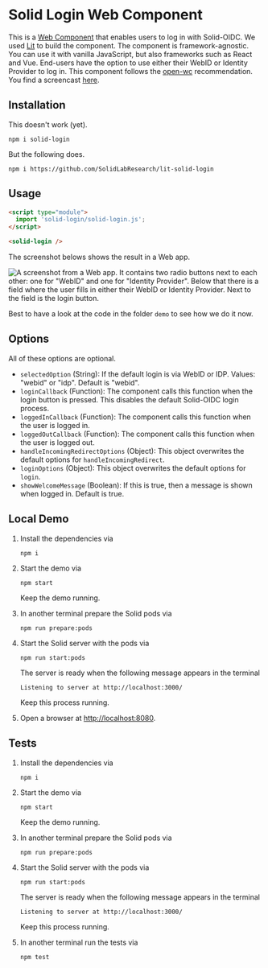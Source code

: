 # Solid Login Web Component

This is a [Web Component](https://github.com/SolidLabResearch/lit-solid-login) that enables users to log in with Solid-OIDC.
We used [Lit](https://lit.dev/) to build the component.
The component is framework-agnostic.
You can use it with vanilla JavaScript, but also frameworks such as React and Vue.
End-users have the option to use either their WebID or Identity Provider to log in.
This component follows the [open-wc](https://github.com/open-wc/open-wc) recommendation.
You find a screencast [here](https://cloud.ilabt.imec.be/index.php/s/gWfBDSp5WZKaySc).

## Installation

This doesn't work (yet).

```shell
npm i solid-login
```

But the following does.

```shell
npm i https://github.com/SolidLabResearch/lit-solid-login
```

## Usage

```html
<script type="module">
  import 'solid-login/solid-login.js';
</script>

<solid-login />
```

The screenshot belows shows the result in a Web app.

![A screenshot from a Web app.
It contains two radio buttons next to each other:
one for "WebID" and one for "Identity Provider".
Below that there is a field where the user fills in either their WebID or
Identity Provider.
Next to the field is the login button.](screenshot.png)

Best to have a look at the code in the folder `demo` to see how we do it now.

## Options

All of these options are optional.

- `selectedOption` (String): If the default login is via WebID or IDP. Values: "webid" or "idp". Default is "webid".
- `loginCallback` (Function): The component calls this function when the login button is pressed.
This disables the default Solid-OIDC login process.
- `loggedInCallback` (Function): The component calls this function when the user is logged in.
- `loggedOutCallback` (Function): The component calls this function when the user is logged out.
- `handleIncomingRedirectOptions` (Object): This object overwrites the default options for `handleIncomingRedirect`.
- `loginOptions` (Object): This object overwrites the default options for `login`.
- `showWelcomeMessage` (Boolean): If this is true, then a message is shown when logged in. Default is true.

## Local Demo

1. Install the dependencies via

   ```shell
   npm i
   ```

2. Start the demo via

   ```shell
   npm start
   ```

   Keep the demo running.
3. In another terminal prepare the Solid pods via

   ```shell
   npm run prepare:pods
   ```

4. Start the Solid server with the pods via

   ```shell
   npm run start:pods
   ```

   The server is ready when the following message appears in the terminal

   ```text
   Listening to server at http://localhost:3000/
   ```

   Keep this process running.

5. Open a browser at <http://localhost:8080>.

## Tests

1. Install the dependencies via

   ```shell
   npm i
   ```

2. Start the demo via

   ```shell
   npm start
   ```

   Keep the demo running.
3. In another terminal prepare the Solid pods via

   ```shell
   npm run prepare:pods
   ```

4. Start the Solid server with the pods via

   ```shell
   npm run start:pods
   ```

   The server is ready when the following message appears in the terminal

   ```text
   Listening to server at http://localhost:3000/
   ```

   Keep this process running.
5. In another terminal run the tests via

   ```shell
   npm test
   ```
